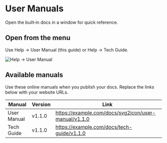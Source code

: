 # User Manuals

Open the built‑in docs in a window for quick reference.

## Open from the menu
Use Help → User Manual (this guide) or Help → Tech Guide.

![Help → User Manual](images/toolbar/manuals/toolbar_manuals_view1.png)

## Available manuals
Use these online manuals when you publish your docs. Replace the links below with your website URLs.

| Manual | Version | Link |
| --- | --- | --- |
| User Manual | v1.1.0 | https://example.com/docs/svg2icon/user-manual/v1.1.0 |
| Tech Guide | v1.1.0 | https://example.com/docs/tech-guide/v1.1.0 |
